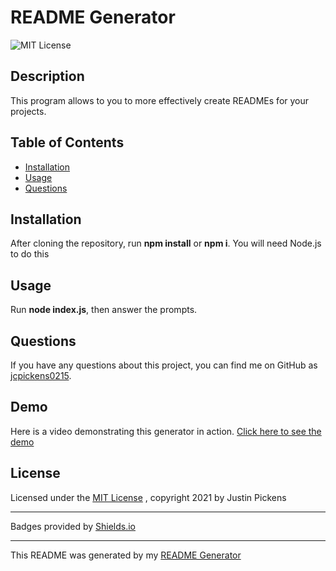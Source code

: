 # README Generator
![MIT License](https://img.shields.io/badge/License-MIT-brightgreen)
## Description
This program allows to you to more effectively create READMEs for your projects.
## Table of Contents
- [Installation](#installation)
- [Usage](#usage)
- [Questions](#questions)
## Installation
After cloning the repository, run **npm install** or **npm i**. You will need Node.js to do this
## Usage
Run **node index.js**, then answer the prompts.
## Questions
If you have any questions about this project, you can find me on GitHub as [jcpickens0215](https://github.com/jcpickens0215).
## Demo
Here is a video demonstrating this generator in action.
[Click here to see the demo](https://drive.google.com/file/d/1Q2ER4YfVRvHcJAGRfT61IwxsfwKxgj2l/view?usp=sharing)

## License

Licensed under the [MIT License](https://mit-license.org/)
, copyright 2021 by Justin Pickens
____

Badges provided by [Shields.io](https://shields.io/)
____
This README was generated by my [README Generator](https://github.com/jcpickens0215/readme-generator)